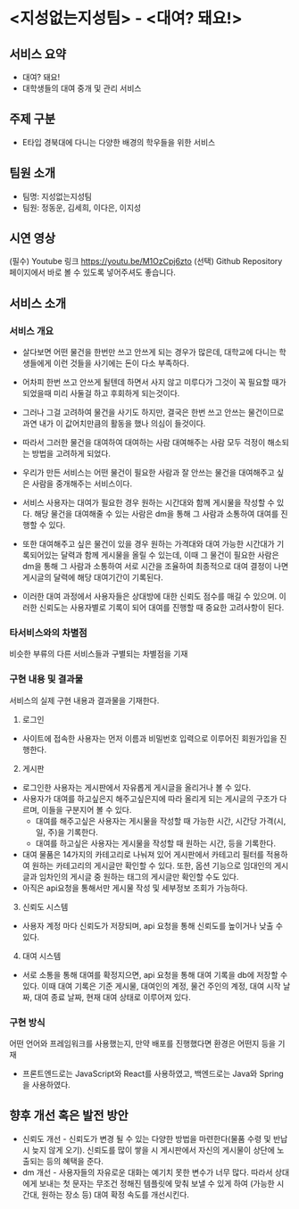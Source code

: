 # <지성없는지성팀> - <대여? 돼요!>
## 서비스 요약
- 대여? 돼요!
- 대학생들의 대여 중개 및 관리 서비스

## 주제 구분
-	E타입 경북대에 다니는 다양한 배경의 학우들을 위한 서비스

## 팀원 소개
- 팀명: 지성없는지성팀
- 팀원: 정동운, 김세희, 이다은, 이지성

## 시연 영상
(필수) Youtube 링크
https://youtu.be/M1OzCpj6zto
(선택) Github Repository 페이지에서 바로 볼 수 있도록 넣어주셔도 좋습니다.

## 서비스 소개
### 서비스 개요
- 살다보면 어떤 물건을 한번만 쓰고 안쓰게 되는 경우가 많은데, 대학교에 다니는 학생들에게 이런 것들을 사기에는 돈이 다소 부족하다.
- 어차피 한번 쓰고 안쓰게 될텐데 하면서 사지 않고 미루다가 그것이 꼭 필요할 때가 되었을때 미리 사둘걸 하고 후회하게 되는것이다.
- 그러나 그걸 고려하여 물건을 사기도 하지만, 결국은 한번 쓰고 안쓰는 물건이므로 과연 내가 이 값어치만큼의 활동을 했나 의심이 들것이다.

- 따라서 그러한 물건을 대여하여 대여하는 사람 대여해주는 사람 모두 걱정이 해소되는 방법을 고려하게 되었다.

- 우리가 만든 서비스는 어떤 물건이 필요한 사람과 잘 안쓰는 물건을 대여해주고 싶은 사람을 중개해주는 서비스이다.

- 서비스 사용자는 대여가 필요한 경우 원하는 시간대와 함께 게시물을 작성할 수 있다.
해당 물건을 대여해줄 수 있는 사람은 dm을 통해 그 사람과 소통하여 대여를 진행할 수 있다.

- 또한 대여해주고 싶은 물건이 있을 경우 원하는 가격대와 대여 가능한 시간대가 기록되어있는 달력과 함께 게시물을 올릴 수 있는데, 이때
그 물건이 필요한 사람은 dm을 통해 그 사람과 소통하여 서로 시간을 조율하여 최종적으로 대여 결정이 나면
게시글의 달력에 해당 대여기간이 기록된다.

- 이러한 대여 과정에서 사용자들은 상대방에 대한 신뢰도 점수를 매길 수 있으며. 이러한 신뢰도는 사용자별로 기록이 되어 대여를 진행할 때 중요한 고려사항이 된다.
### 타서비스와의 차별점
비슷한 부류의 다른 서비스들과 구별되는 차별점을 기재

### 구현 내용 및 결과물
서비스의 실제 구현 내용과 결과물을 기재한다.
1. 로그인
  - 사이트에 접속한 사용자는 먼저 이름과 비밀번호 입력으로 이루어진 회원가입을 진행한다.
2. 게시판
  - 로그인한 사용자는 게시판에서 자유롭게 게시글을 올리거나 볼 수 있다.
  - 사용자가 대여를 하고싶은지 해주고싶은지에 따라 올리게 되는 게시글의 구조가 다르며, 이들을 구분지어 볼 수 있다.
    - 대여를 해주고싶은 사용자는 게시물을 작성할 때 가능한 시간, 시간당 가격(시, 일, 주)을 기록한다.
    - 대여를 하고싶은 사용자는 게시물을 작성할 때 원하는 시간,  등을 기록한다.
  - 대여 물품은 14가지의 카테고리로 나눠져 있어 게시판에서 카테고리 필터를 적용하여 원하는 카테고리의 게시글만 확인할 수 있다. 또한, 옵션 기능으로 임대인의 게시글과 임차인의 게시글 중 원하는 태그의 게시글만 확인할 수도 있다.
  - 아직은 api요청을 통해서만 게시물 작성 및 세부정보 조회가 가능하다.
3. 신뢰도 시스템
  - 사용자 계정 마다 신뢰도가 저장되며, api 요청을 통해 신뢰도를 높이거나 낮출 수 있다.
4. 대여 시스템
  - 서로 소통을 통해 대여를 확정지으면, api 요청을 통해 대여 기록을 db에 저장할 수 있다. 이때 대여 기록은 기준 게시물, 대여인의 계정, 물건 주인의 계정, 대여 시작 날짜, 대여 종료 날짜, 현재 대여 상태로 이루어져 있다.

### 구현 방식
어떤 언어와 프레임워크를 사용했는지, 만약 배포를 진행했다면 환경은 어떤지 등을 기재
- 프론트엔드로는 JavaScript와 React를 사용하였고, 백엔드로는 Java와 Spring을 사용하였다.

## 향후 개선 혹은 발전 방안
- 신뢰도 개선 - 신뢰도가 변경 될 수 있는 다양한 방법을 마련한다(물품 수령 및 반납시 늦지 않게 오기). 신뢰도를 많이 쌓을 시 게시판에서 자신의 게시물이 상단에 노출되는 등의 혜택을 준다.
- dm 개선 - 사용자들의 자유로운 대화는 예기치 못한 변수가 너무 많다. 따라서 상대에게 보내는 첫 문자는 무조건 정해진 템플릿에 맞춰 보낼 수 있게 하여 (가능한 시간대, 원하는 장소 등) 대여 확정 속도를 개선시킨다.
